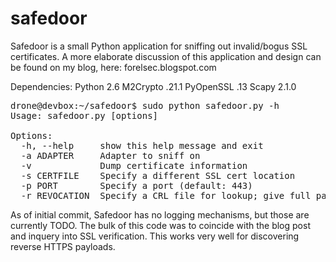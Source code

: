 safedoor
========

Safedoor is a small Python application for sniffing out invalid/bogus SSL certificates.  A more elaborate discussion of this application and design can be found on my blog, here: forelsec.blogspot.com

Dependencies:
	Python 2.6
	M2Crypto .21.1
	PyOpenSSL .13
	Scapy 2.1.0

<pre>
drone@devbox:~/safedoor$ sudo python safedoor.py -h
Usage: safedoor.py [options]

Options:
  -h, --help     show this help message and exit
  -a ADAPTER     Adapter to sniff on
  -v             Dump certificate information
  -s CERTFILE    Specify a different SSL cert location
  -p PORT        Specify a port (default: 443)
  -r REVOCATION  Specify a CRL file for lookup; give full path
</pre>

As of initial commit, Safedoor has no logging mechanisms, but those are currently TODO.  The bulk of this code
was to coincide with the blog post and inquery into SSL verification.  This works very well for discovering 
reverse HTTPS payloads.
